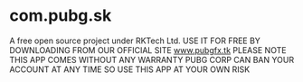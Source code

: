 # com.pubg.sk
A free open source project under RKTech Ltd.
USE IT FOR FREE BY DOWNLOADING FROM OUR OFFICIAL SITE 
www.pubgfx.tk
PLEASE NOTE THIS APP COMES WITHOUT ANY WARRANTY
PUBG CORP CAN BAN YOUR ACCOUNT AT ANY TIME SO 
USE THIS APP AT YOUR OWN RISK
